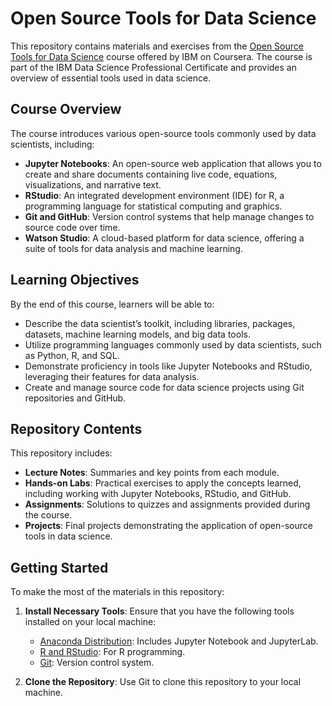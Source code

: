 # Open Source Tools for Data Science

This repository contains materials and exercises from the [Open Source Tools for Data Science](https://www.coursera.org/learn/open-source-tools-for-data-science?specialization=ibm-data-science) course offered by IBM on Coursera. The course is part of the IBM Data Science Professional Certificate and provides an overview of essential tools used in data science.

## Course Overview

The course introduces various open-source tools commonly used by data scientists, including:

- **Jupyter Notebooks**: An open-source web application that allows you to create and share documents containing live code, equations, visualizations, and narrative text.
- **RStudio**: An integrated development environment (IDE) for R, a programming language for statistical computing and graphics.
- **Git and GitHub**: Version control systems that help manage changes to source code over time.
- **Watson Studio**: A cloud-based platform for data science, offering a suite of tools for data analysis and machine learning.

## Learning Objectives

By the end of this course, learners will be able to:

- Describe the data scientist’s toolkit, including libraries, packages, datasets, machine learning models, and big data tools.
- Utilize programming languages commonly used by data scientists, such as Python, R, and SQL.
- Demonstrate proficiency in tools like Jupyter Notebooks and RStudio, leveraging their features for data analysis.
- Create and manage source code for data science projects using Git repositories and GitHub.

## Repository Contents

This repository includes:

- **Lecture Notes**: Summaries and key points from each module.
- **Hands-on Labs**: Practical exercises to apply the concepts learned, including working with Jupyter Notebooks, RStudio, and GitHub.
- **Assignments**: Solutions to quizzes and assignments provided during the course.
- **Projects**: Final projects demonstrating the application of open-source tools in data science.

## Getting Started

To make the most of the materials in this repository:

1. **Install Necessary Tools**: Ensure that you have the following tools installed on your local machine:
   - [Anaconda Distribution](https://www.anaconda.com/products/distribution): Includes Jupyter Notebook and JupyterLab.
   - [R and RStudio](https://www.rstudio.com/products/rstudio/download/): For R programming.
   - [Git](https://git-scm.com/): Version control system.

2. **Clone the Repository**: Use Git to clone this repository to your local machine.